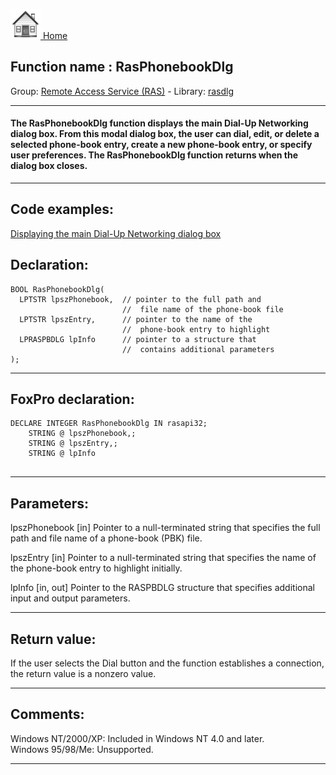 [<img src="../../images/home.png"> Home ](https://github.com/VFPX/Win32API)  

## Function name : RasPhonebookDlg
Group: [Remote Access Service (RAS)](../../functions_group.md#Remote_Access_Service_(RAS))  -  Library: [rasdlg](../../../libraries.md#rasdlg)  
***  


#### The RasPhonebookDlg function displays the main Dial-Up Networking dialog box. From this modal dialog box, the user can dial, edit, or delete a selected phone-book entry, create a new phone-book entry, or specify user preferences. The RasPhonebookDlg function returns when the dialog box closes.
***  


## Code examples:
[Displaying the main Dial-Up Networking dialog box](../../samples/sample_331.md)  

## Declaration:
```foxpro  
BOOL RasPhonebookDlg(
  LPTSTR lpszPhonebook,  // pointer to the full path and
                         //  file name of the phone-book file
  LPTSTR lpszEntry,      // pointer to the name of the
                         //  phone-book entry to highlight
  LPRASPBDLG lpInfo      // pointer to a structure that
                         //  contains additional parameters
);  
```  
***  


## FoxPro declaration:
```foxpro  
DECLARE INTEGER RasPhonebookDlg IN rasapi32;
	STRING @ lpszPhonebook,;
	STRING @ lpszEntry,;
	STRING @ lpInfo
  
```  
***  


## Parameters:
lpszPhonebook 
[in] Pointer to a null-terminated string that specifies the full path and file name of a phone-book (PBK) file.

lpszEntry 
[in] Pointer to a null-terminated string that specifies the name of the phone-book entry to highlight initially.

lpInfo 
[in, out] Pointer to the RASPBDLG structure that specifies additional input and output parameters.  
***  


## Return value:
If the user selects the Dial button and the function establishes a connection, the return value is a nonzero value.  
***  


## Comments:
Windows NT/2000/XP: Included in Windows NT 4.0 and later.  
Windows 95/98/Me: Unsupported.  
  
***  

